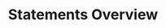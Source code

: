 ---
expanded: Statements
layout: docu
redirect_from:
- docs/archive/0.6.1/sql/statements/overview
- docs/archive/0.6.1/sql/statements
selected: Statements-Overview
title: Statements Overview
---
